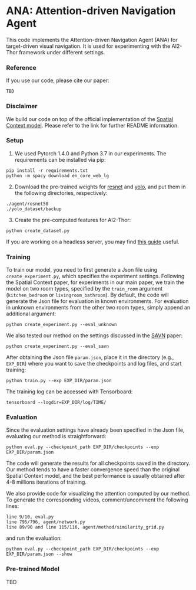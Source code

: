 # ANA: Attention-driven Navigation Agent
This code implements the Attention-driven Navigation Agent (ANA) for target-driven visual navigation. It is used for experimenting with the AI2-Thor framework under different settings.

### Reference
If you use our code, please cite our paper:
```
TBD
```

### Disclaimer
We build our code on top of the official implementation of the [Spatial Context model](https://github.com/norips/visual-navigation-agent-pytorch). Please refer to the link for further README information.

### Setup
1. We used Pytorch 1.4.0 and Python 3.7 in our experiments. The requirements can be installed via pip:
```
pip install -r requirements.txt
python -m spacy download en_core_web_lg
```
2. Download the pre-trained weights for [resnet](https://github.com/norips/visual-navigation-agent-pytorch/blob/master/agent/resnet/resnet50_places365.pth.tar) and [yolo](https://github.com/norips/visual-navigation-agent-pytorch/blob/master/yolo_dataset/backup/yolov3_ai2thor_best.weights), and put them in the following directories, respectively:
```
./agent/resnet50
./yolo_dataset/backup
```
3. Create the pre-computed features for AI2-Thor:
```
python create_dataset.py
```
If you are working on a headless server, you may find [this guide](https://medium.com/@etendue2013/how-to-run-ai2-thor-simulation-fast-with-google-cloud-platform-gcp-c9fcde213a4a) useful.

### Training
To train our model, you need to first generate a Json file using `create_experiment.py`, which specifies the experiment settings. Following the Spatial Context paper, for experiments in our main paper, we train the model on two room types, specified by the `train_room` argument (`kitchen_bedroom` or `livingroom_bathroom`). By default, the code will generate the Json file for evaluation in known environments. For evaluation in unknown environments from the other two room types, simply append an additional argument:
```
python create_experiment.py --eval_unknown
```
We also tested our method on the settings discussed in the [SAVN](https://arxiv.org/abs/1812.00971) paper:
```
python create_experiment.py --eval_savn
```

After obtaining the Json file `param.json`, place it in the directory (e.g., `EXP_DIR`) where you want to save the checkpoints and log files, and start training:
```
python train.py --exp EXP_DIR/param.json
```

The training log can be accessed with Tensorboard:
```
tensorboard --logdir=EXP_DIR/log/TIME/
```

### Evaluation
Since the evaluation settings have already been specified in the Json file, evaluating our method is straightforward:
```
python eval.py --checkpoint_path EXP_DIR/checkpoints --exp EXP_DIR/param.json
```
The code will generate the results for all checkpoints saved in the directory. Our method tends to have a faster convergence speed than the original Spatial Context model, and the best performance is usually obtained after 4-8 millions iterations of training.

We also provide code for visualizing the attention computed by our method. To generate the corresponding videos, comment/uncomment the following lines:
```
line 9/10, eval.py
line 795/796, agent/network.py
line 89/90 and line 115/116, agent/method/similarity_grid.py
```
and run the evaluation:
```
python eval.py --checkpoint_path EXP_DIR/checkpoints --exp EXP_DIR/param.json --show
```

### Pre-trained Model
TBD
